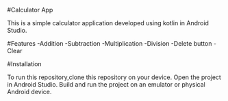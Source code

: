 #Calculator App

This is a simple calculator application developed using kotlin in Android Studio.

#Features
-Addition
-Subtraction
-Multiplication
-Division
-Delete button
-Clear

#Installation

To run this repository,clone this repository on your device.
Open the project in Android Studio.
Build and run the project on an emulator or physical Android device.
